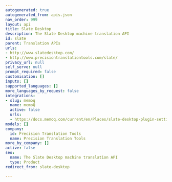 ```yaml
---
autogenerated: true
autogenerated_from: apis.json
nav_order: 999
layout: api
title: Slate Desktop
description: The Slate Desktop machine translation API
id: slate
parent: Translation APIs
urls:
- http://www.slatedesktop.com/
- http://www.precisiontranslationtools.com/slate/
privacy_url: null
self_serve: null
prompt_required: false
customisation: []
inputs: []
supported_languages: []
more_languages_by_request: false
integrations:
- slug: memoq
  name: memoQ
  active: false
  urls:
  - https://docs.memoq.com/current/en/Places/slate-desktop-plugin-settings.html
models: []
company:
  id: Precision Translation Tools
  name: Precision Translation Tools
more_by_company: []
active: false
seo:
  name: The Slate Desktop machine translation API
  type: Product
redirect_from: slate-desktop

---
```


